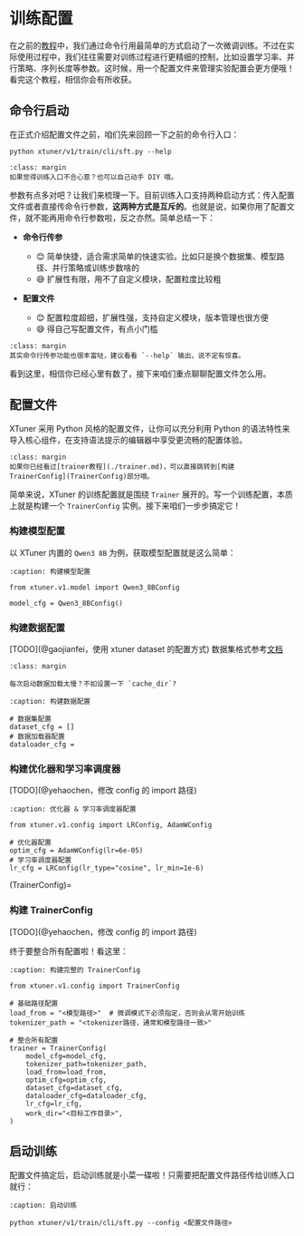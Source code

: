 # 训练配置

在之前的[教程](../../get_started/sft.md)中，我们通过命令行用最简单的方式启动了一次微调训练。不过在实际使用过程中，我们往往需要对训练过程进行更精细的控制，比如设置学习率、并行策略、序列长度等参数。这时候，用一个配置文件来管理实验配置会更方便哦！看完这个教程，相信你会有所收获。

## 命令行启动

在正式介绍配置文件之前，咱们先来回顾一下之前的命令行入口：

```{code-block} bash
python xtuner/v1/train/cli/sft.py --help
```

```{hint}
:class: margin
如果觉得训练入口不合心意？也可以自己动手 DIY 哦。
```

参数有点多对吧？让我们来梳理一下。目前训练入口支持两种启动方式：传入配置文件或者直接传命令行参数，**这两种方式是互斥的**。也就是说，如果你用了配置文件，就不能再用命令行参数啦，反之亦然。简单总结一下：

- **命令行传参**
  - 😊 简单快捷，适合需求简单的快速实验。比如只是换个数据集、模型路径、并行策略或训练步数啥的
  - 😅 扩展性有限，用不了自定义模块，配置粒度比较粗

- **配置文件**
  - 😊 配置粒度超细，扩展性强，支持自定义模块，版本管理也很方便
  - 😅 得自己写配置文件，有点小门槛

```{note}
:class: margin
其实命令行传参功能也很丰富哒，建议看看 `--help` 输出，说不定有惊喜。
```

看到这里，相信你已经心里有数了，接下来咱们重点聊聊配置文件怎么用。


## 配置文件

XTuner 采用 Python 风格的配置文件，让你可以充分利用 Python 的语法特性来导入核心组件，在支持语法提示的编辑器中享受更流畅的配置体验。

```{tip}
:class: margin
如果你已经看过[trainer教程](./trainer.md)，可以直接跳转到[构建 TrainerConfig](TrainerConfig)部分哦。
```

简单来说，XTuner 的训练配置就是围绕 `Trainer` 展开的。写一个训练配置，本质上就是构建一个 `TrainerConfig` 实例。接下来咱们一步步搞定它！

### 构建模型配置

以 XTuner 内置的 `Qwen3 8B` 为例，获取模型配置就是这么简单：

```{code-block} python
:caption: 构建模型配置

from xtuner.v1.model import Qwen3_8BConfig

model_cfg = Qwen3_8BConfig()
```

### 构建数据配置

[TODO](@gaojianfei，使用 xtuner dataset 的配置方式)
数据集格式参考[文档](../../get_started/sft.md#sft-dataset)

```{tip}
:class: margin

每次启动数据加载太慢？不如设置一下 `cache_dir`?
```

```{code-block} python
:caption: 构建数据配置

# 数据集配置
dataset_cfg = []
# 数据加载器配置  
dataloader_cfg = 
```

### 构建优化器和学习率调度器

[TODO](@yehaochen，修改 config 的 import 路径)

```{code-block} python
:caption: 优化器 & 学习率调度器配置

from xtuner.v1.config import LRConfig, AdamWConfig

# 优化器配置
optim_cfg = AdamWConfig(lr=6e-05)
# 学习率调度器配置
lr_cfg = LRConfig(lr_type="cosine", lr_min=1e-6)
```

(TrainerConfig)=
### 构建 TrainerConfig

[TODO](@yehaochen，修改 config 的 import 路径)

终于要整合所有配置啦！看这里：

```{code-block} python
:caption: 构建完整的 TrainerConfig

from xtuner.v1.config import TrainerConfig

# 基础路径配置
load_from = "<模型路径>"  # 微调模式下必须指定，否则会从零开始训练
tokenizer_path = "<tokenizer路径，通常和模型路径一致>"

# 整合所有配置
trainer = TrainerConfig(
    model_cfg=model_cfg,
    tokenizer_path=tokenizer_path,
    load_from=load_from,
    optim_cfg=optim_cfg,
    dataset_cfg=dataset_cfg,
    dataloader_cfg=dataloader_cfg,
    lr_cfg=lr_cfg,
    work_dir="<目标工作目录>",
)
```

## 启动训练

配置文件搞定后，启动训练就是小菜一碟啦！只需要把配置文件路径传给训练入口就行：

```{code-block} bash
:caption: 启动训练

python xtuner/v1/train/cli/sft.py --config <配置文件路径>
```
